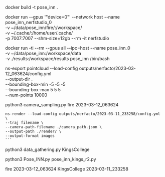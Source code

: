 docker build -t pose_inn .

docker run --gpus '"device=0"' --network host --name pose_inn_nerfstudio_0 \
        -v ~/data/pose_inn/fire/:/workspace/ \
        -v ~/.cache/:/home/user/.cache/ \
        -p 7007:7007 --shm-size=12gb --rm -it nerfstudio


docker run -ti --rm --gpus all --ipc=host --name pose_inn_0 \
    -v ~/data/pose_inn:/workspace/data \
    -v ./results:/workspace/results pose_inn /bin/bash

ns-export pointcloud --load-config outputs/nerfacto/2023-03-12_063624/config.yml \
    --output-dir . \
    --bounding-box-min -5 -5 -5 \
    --bounding-box-max 5 5 5 \
    --num-points 10000


python3 camera_sampling.py fire 2023-03-12_063624


    ns-render --load-config outputs/nerfacto/2023-03-11_233258/config.yml \
    --traj filename \
    --camera-path-filename ./camera_path.json \
    --output-path ./render/ \
    --output-format images
    ```

python3 data_gathering.py KingsCollege

python3 Pose_INN.py pose_inn_kings_r2.py


fire 2023-03-12_063624
KingsCollege 2023-03-11_233258